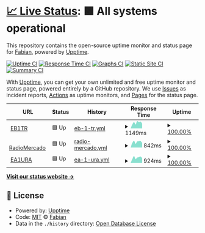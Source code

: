 # [📈 Live Status](https://EB1TR.github.io/upptime): <!--live status--> **🟩 All systems operational**

This repository contains the open-source uptime monitor and status page for [Fabian](https://www.eb1tr.com), powered by [Upptime](https://github.com/upptime/upptime).

[![Uptime CI](https://github.com/EB1TR/upptime/workflows/Uptime%20CI/badge.svg)](https://github.com/EB1TR/upptime/actions?query=workflow%3A%22Uptime+CI%22)
[![Response Time CI](https://github.com/EB1TR/upptime/workflows/Response%20Time%20CI/badge.svg)](https://github.com/EB1TR/upptime/actions?query=workflow%3A%22Response+Time+CI%22)
[![Graphs CI](https://github.com/EB1TR/upptime/workflows/Graphs%20CI/badge.svg)](https://github.com/EB1TR/upptime/actions?query=workflow%3A%22Graphs+CI%22)
[![Static Site CI](https://github.com/EB1TR/upptime/workflows/Static%20Site%20CI/badge.svg)](https://github.com/EB1TR/upptime/actions?query=workflow%3A%22Static+Site+CI%22)
[![Summary CI](https://github.com/EB1TR/upptime/workflows/Summary%20CI/badge.svg)](https://github.com/EB1TR/upptime/actions?query=workflow%3A%22Summary+CI%22)

With [Upptime](https://upptime.js.org), you can get your own unlimited and free uptime monitor and status page, powered entirely by a GitHub repository. We use [Issues](https://github.com/EB1TR/upptime/issues) as incident reports, [Actions](https://github.com/EB1TR/upptime/actions) as uptime monitors, and [Pages](https://EB1TR.github.io/upptime) for the status page.

<!--start: status pages-->
<!-- This summary is generated by Upptime (https://github.com/upptime/upptime) -->
<!-- Do not edit this manually, your changes will be overwritten -->
<!-- prettier-ignore -->
| URL | Status | History | Response Time | Uptime |
| --- | ------ | ------- | ------------- | ------ |
| <img alt="" src="https://favicons.githubusercontent.com/www.eb1tr.com" height="13"> [EB1TR](https://www.eb1tr.com) | 🟩 Up | [eb-1-tr.yml](https://github.com/EB1TR/upptime/commits/HEAD/history/eb-1-tr.yml) | <details><summary><img alt="Response time graph" src="./graphs/eb-1-tr/response-time-week.png" height="20"> 1149ms</summary><br><a href="https://EB1TR.github.io/upptime/history/eb-1-tr"><img alt="Response time 1174" src="https://img.shields.io/endpoint?url=https%3A%2F%2Fraw.githubusercontent.com%2FEB1TR%2Fupptime%2FHEAD%2Fapi%2Feb-1-tr%2Fresponse-time.json"></a><br><a href="https://EB1TR.github.io/upptime/history/eb-1-tr"><img alt="24-hour response time 959" src="https://img.shields.io/endpoint?url=https%3A%2F%2Fraw.githubusercontent.com%2FEB1TR%2Fupptime%2FHEAD%2Fapi%2Feb-1-tr%2Fresponse-time-day.json"></a><br><a href="https://EB1TR.github.io/upptime/history/eb-1-tr"><img alt="7-day response time 1149" src="https://img.shields.io/endpoint?url=https%3A%2F%2Fraw.githubusercontent.com%2FEB1TR%2Fupptime%2FHEAD%2Fapi%2Feb-1-tr%2Fresponse-time-week.json"></a><br><a href="https://EB1TR.github.io/upptime/history/eb-1-tr"><img alt="30-day response time 1111" src="https://img.shields.io/endpoint?url=https%3A%2F%2Fraw.githubusercontent.com%2FEB1TR%2Fupptime%2FHEAD%2Fapi%2Feb-1-tr%2Fresponse-time-month.json"></a><br><a href="https://EB1TR.github.io/upptime/history/eb-1-tr"><img alt="1-year response time 1174" src="https://img.shields.io/endpoint?url=https%3A%2F%2Fraw.githubusercontent.com%2FEB1TR%2Fupptime%2FHEAD%2Fapi%2Feb-1-tr%2Fresponse-time-year.json"></a></details> | <details><summary><a href="https://EB1TR.github.io/upptime/history/eb-1-tr">100.00%</a></summary><a href="https://EB1TR.github.io/upptime/history/eb-1-tr"><img alt="All-time uptime 99.98%" src="https://img.shields.io/endpoint?url=https%3A%2F%2Fraw.githubusercontent.com%2FEB1TR%2Fupptime%2FHEAD%2Fapi%2Feb-1-tr%2Fuptime.json"></a><br><a href="https://EB1TR.github.io/upptime/history/eb-1-tr"><img alt="24-hour uptime 100.00%" src="https://img.shields.io/endpoint?url=https%3A%2F%2Fraw.githubusercontent.com%2FEB1TR%2Fupptime%2FHEAD%2Fapi%2Feb-1-tr%2Fuptime-day.json"></a><br><a href="https://EB1TR.github.io/upptime/history/eb-1-tr"><img alt="7-day uptime 100.00%" src="https://img.shields.io/endpoint?url=https%3A%2F%2Fraw.githubusercontent.com%2FEB1TR%2Fupptime%2FHEAD%2Fapi%2Feb-1-tr%2Fuptime-week.json"></a><br><a href="https://EB1TR.github.io/upptime/history/eb-1-tr"><img alt="30-day uptime 100.00%" src="https://img.shields.io/endpoint?url=https%3A%2F%2Fraw.githubusercontent.com%2FEB1TR%2Fupptime%2FHEAD%2Fapi%2Feb-1-tr%2Fuptime-month.json"></a><br><a href="https://EB1TR.github.io/upptime/history/eb-1-tr"><img alt="1-year uptime 99.98%" src="https://img.shields.io/endpoint?url=https%3A%2F%2Fraw.githubusercontent.com%2FEB1TR%2Fupptime%2FHEAD%2Fapi%2Feb-1-tr%2Fuptime-year.json"></a></details>
| <img alt="" src="https://favicons.githubusercontent.com/www.radiomercado.es" height="13"> [RadioMercado](https://www.radiomercado.es) | 🟩 Up | [radio-mercado.yml](https://github.com/EB1TR/upptime/commits/HEAD/history/radio-mercado.yml) | <details><summary><img alt="Response time graph" src="./graphs/radio-mercado/response-time-week.png" height="20"> 842ms</summary><br><a href="https://EB1TR.github.io/upptime/history/radio-mercado"><img alt="Response time 1108" src="https://img.shields.io/endpoint?url=https%3A%2F%2Fraw.githubusercontent.com%2FEB1TR%2Fupptime%2FHEAD%2Fapi%2Fradio-mercado%2Fresponse-time.json"></a><br><a href="https://EB1TR.github.io/upptime/history/radio-mercado"><img alt="24-hour response time 692" src="https://img.shields.io/endpoint?url=https%3A%2F%2Fraw.githubusercontent.com%2FEB1TR%2Fupptime%2FHEAD%2Fapi%2Fradio-mercado%2Fresponse-time-day.json"></a><br><a href="https://EB1TR.github.io/upptime/history/radio-mercado"><img alt="7-day response time 842" src="https://img.shields.io/endpoint?url=https%3A%2F%2Fraw.githubusercontent.com%2FEB1TR%2Fupptime%2FHEAD%2Fapi%2Fradio-mercado%2Fresponse-time-week.json"></a><br><a href="https://EB1TR.github.io/upptime/history/radio-mercado"><img alt="30-day response time 799" src="https://img.shields.io/endpoint?url=https%3A%2F%2Fraw.githubusercontent.com%2FEB1TR%2Fupptime%2FHEAD%2Fapi%2Fradio-mercado%2Fresponse-time-month.json"></a><br><a href="https://EB1TR.github.io/upptime/history/radio-mercado"><img alt="1-year response time 1108" src="https://img.shields.io/endpoint?url=https%3A%2F%2Fraw.githubusercontent.com%2FEB1TR%2Fupptime%2FHEAD%2Fapi%2Fradio-mercado%2Fresponse-time-year.json"></a></details> | <details><summary><a href="https://EB1TR.github.io/upptime/history/radio-mercado">100.00%</a></summary><a href="https://EB1TR.github.io/upptime/history/radio-mercado"><img alt="All-time uptime 99.79%" src="https://img.shields.io/endpoint?url=https%3A%2F%2Fraw.githubusercontent.com%2FEB1TR%2Fupptime%2FHEAD%2Fapi%2Fradio-mercado%2Fuptime.json"></a><br><a href="https://EB1TR.github.io/upptime/history/radio-mercado"><img alt="24-hour uptime 100.00%" src="https://img.shields.io/endpoint?url=https%3A%2F%2Fraw.githubusercontent.com%2FEB1TR%2Fupptime%2FHEAD%2Fapi%2Fradio-mercado%2Fuptime-day.json"></a><br><a href="https://EB1TR.github.io/upptime/history/radio-mercado"><img alt="7-day uptime 100.00%" src="https://img.shields.io/endpoint?url=https%3A%2F%2Fraw.githubusercontent.com%2FEB1TR%2Fupptime%2FHEAD%2Fapi%2Fradio-mercado%2Fuptime-week.json"></a><br><a href="https://EB1TR.github.io/upptime/history/radio-mercado"><img alt="30-day uptime 100.00%" src="https://img.shields.io/endpoint?url=https%3A%2F%2Fraw.githubusercontent.com%2FEB1TR%2Fupptime%2FHEAD%2Fapi%2Fradio-mercado%2Fuptime-month.json"></a><br><a href="https://EB1TR.github.io/upptime/history/radio-mercado"><img alt="1-year uptime 99.79%" src="https://img.shields.io/endpoint?url=https%3A%2F%2Fraw.githubusercontent.com%2FEB1TR%2Fupptime%2FHEAD%2Fapi%2Fradio-mercado%2Fuptime-year.json"></a></details>
| <img alt="" src="https://favicons.githubusercontent.com/www.ea1ura.com" height="13"> [EA1URA](https://www.ea1ura.com) | 🟩 Up | [ea-1-ura.yml](https://github.com/EB1TR/upptime/commits/HEAD/history/ea-1-ura.yml) | <details><summary><img alt="Response time graph" src="./graphs/ea-1-ura/response-time-week.png" height="20"> 924ms</summary><br><a href="https://EB1TR.github.io/upptime/history/ea-1-ura"><img alt="Response time 964" src="https://img.shields.io/endpoint?url=https%3A%2F%2Fraw.githubusercontent.com%2FEB1TR%2Fupptime%2FHEAD%2Fapi%2Fea-1-ura%2Fresponse-time.json"></a><br><a href="https://EB1TR.github.io/upptime/history/ea-1-ura"><img alt="24-hour response time 834" src="https://img.shields.io/endpoint?url=https%3A%2F%2Fraw.githubusercontent.com%2FEB1TR%2Fupptime%2FHEAD%2Fapi%2Fea-1-ura%2Fresponse-time-day.json"></a><br><a href="https://EB1TR.github.io/upptime/history/ea-1-ura"><img alt="7-day response time 924" src="https://img.shields.io/endpoint?url=https%3A%2F%2Fraw.githubusercontent.com%2FEB1TR%2Fupptime%2FHEAD%2Fapi%2Fea-1-ura%2Fresponse-time-week.json"></a><br><a href="https://EB1TR.github.io/upptime/history/ea-1-ura"><img alt="30-day response time 907" src="https://img.shields.io/endpoint?url=https%3A%2F%2Fraw.githubusercontent.com%2FEB1TR%2Fupptime%2FHEAD%2Fapi%2Fea-1-ura%2Fresponse-time-month.json"></a><br><a href="https://EB1TR.github.io/upptime/history/ea-1-ura"><img alt="1-year response time 964" src="https://img.shields.io/endpoint?url=https%3A%2F%2Fraw.githubusercontent.com%2FEB1TR%2Fupptime%2FHEAD%2Fapi%2Fea-1-ura%2Fresponse-time-year.json"></a></details> | <details><summary><a href="https://EB1TR.github.io/upptime/history/ea-1-ura">100.00%</a></summary><a href="https://EB1TR.github.io/upptime/history/ea-1-ura"><img alt="All-time uptime 99.99%" src="https://img.shields.io/endpoint?url=https%3A%2F%2Fraw.githubusercontent.com%2FEB1TR%2Fupptime%2FHEAD%2Fapi%2Fea-1-ura%2Fuptime.json"></a><br><a href="https://EB1TR.github.io/upptime/history/ea-1-ura"><img alt="24-hour uptime 100.00%" src="https://img.shields.io/endpoint?url=https%3A%2F%2Fraw.githubusercontent.com%2FEB1TR%2Fupptime%2FHEAD%2Fapi%2Fea-1-ura%2Fuptime-day.json"></a><br><a href="https://EB1TR.github.io/upptime/history/ea-1-ura"><img alt="7-day uptime 100.00%" src="https://img.shields.io/endpoint?url=https%3A%2F%2Fraw.githubusercontent.com%2FEB1TR%2Fupptime%2FHEAD%2Fapi%2Fea-1-ura%2Fuptime-week.json"></a><br><a href="https://EB1TR.github.io/upptime/history/ea-1-ura"><img alt="30-day uptime 100.00%" src="https://img.shields.io/endpoint?url=https%3A%2F%2Fraw.githubusercontent.com%2FEB1TR%2Fupptime%2FHEAD%2Fapi%2Fea-1-ura%2Fuptime-month.json"></a><br><a href="https://EB1TR.github.io/upptime/history/ea-1-ura"><img alt="1-year uptime 99.99%" src="https://img.shields.io/endpoint?url=https%3A%2F%2Fraw.githubusercontent.com%2FEB1TR%2Fupptime%2FHEAD%2Fapi%2Fea-1-ura%2Fuptime-year.json"></a></details>

<!--end: status pages-->

[**Visit our status website →**](https://EB1TR.github.io/upptime)

## 📄 License

- Powered by: [Upptime](https://github.com/upptime/upptime)
- Code: [MIT](./LICENSE) © [Fabian](https://www.eb1tr.com)
- Data in the `./history` directory: [Open Database License](https://opendatacommons.org/licenses/odbl/1-0/)

